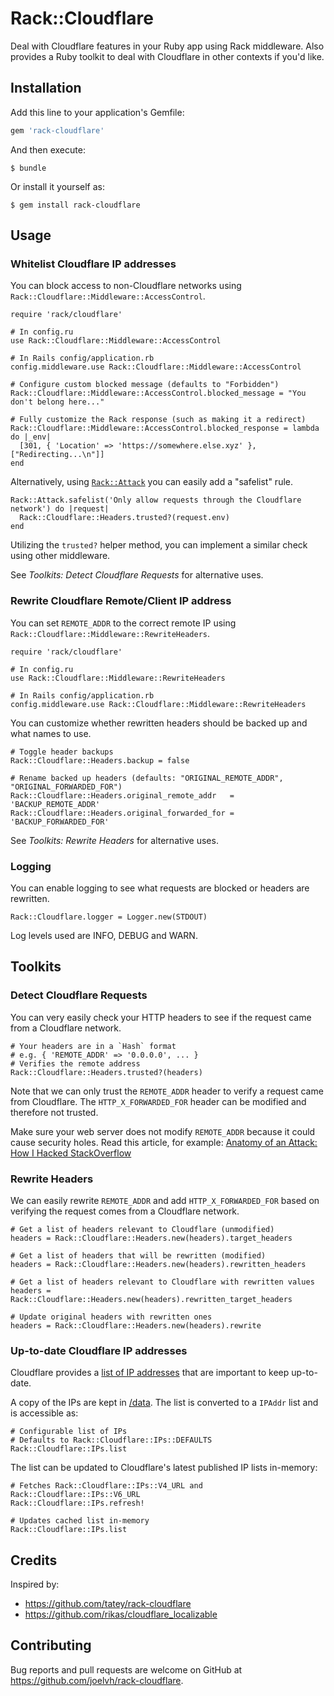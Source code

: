 # Rack::Cloudflare

Deal with Cloudflare features in your Ruby app using Rack middleware. Also provides a Ruby toolkit to deal with Cloudflare in other contexts if you'd like.

## Installation

Add this line to your application's Gemfile:

```ruby
gem 'rack-cloudflare'
```

And then execute:

    $ bundle

Or install it yourself as:

    $ gem install rack-cloudflare

## Usage

### Whitelist Cloudflare IP addresses

You can block access to non-Cloudflare networks using `Rack::Cloudflare::Middleware::AccessControl`.

    require 'rack/cloudflare'

    # In config.ru
    use Rack::Cloudflare::Middleware::AccessControl

    # In Rails config/application.rb
    config.middleware.use Rack::Cloudflare::Middleware::AccessControl

    # Configure custom blocked message (defaults to "Forbidden")
    Rack::Cloudflare::Middleware::AccessControl.blocked_message = "You don't belong here..."

    # Fully customize the Rack response (such as making it a redirect)
    Rack::Cloudflare::Middleware::AccessControl.blocked_response = lambda do |_env|
      [301, { 'Location' => 'https://somewhere.else.xyz' }, ["Redirecting...\n"]]
    end

Alternatively, using [`Rack::Attack`](https://github.com/kickstarter/rack-attack) you can easily add a "safelist" rule.

    Rack::Attack.safelist('Only allow requests through the Cloudflare network') do |request|
      Rack::Cloudflare::Headers.trusted?(request.env)
    end

Utilizing the `trusted?` helper method, you can implement a similar check using other middleware.

See _Toolkits: Detect Cloudflare Requests_ for alternative uses.

### Rewrite Cloudflare Remote/Client IP address

You can set `REMOTE_ADDR` to the correct remote IP using `Rack::Cloudflare::Middleware::RewriteHeaders`.

    require 'rack/cloudflare'

    # In config.ru
    use Rack::Cloudflare::Middleware::RewriteHeaders

    # In Rails config/application.rb
    config.middleware.use Rack::Cloudflare::Middleware::RewriteHeaders

You can customize whether rewritten headers should be backed up and what names to use.

    # Toggle header backups
    Rack::Cloudflare::Headers.backup = false

    # Rename backed up headers (defaults: "ORIGINAL_REMOTE_ADDR", "ORIGINAL_FORWARDED_FOR")
    Rack::Cloudflare::Headers.original_remote_addr   = 'BACKUP_REMOTE_ADDR'
    Rack::Cloudflare::Headers.original_forwarded_for = 'BACKUP_FORWARDED_FOR'

See _Toolkits: Rewrite Headers_ for alternative uses.

### Logging

You can enable logging to see what requests are blocked or headers are rewritten.

    Rack::Cloudflare.logger = Logger.new(STDOUT)

Log levels used are INFO, DEBUG and WARN.

## Toolkits

### Detect Cloudflare Requests

You can very easily check your HTTP headers to see if the request came from a Cloudflare network.

    # Your headers are in a `Hash` format
    # e.g. { 'REMOTE_ADDR' => '0.0.0.0', ... }
    # Verifies the remote address
    Rack::Cloudflare::Headers.trusted?(headers)

Note that we can only trust the `REMOTE_ADDR` header to verify a request came from Cloudflare.
The `HTTP_X_FORWARDED_FOR` header can be modified and therefore not trusted.

Make sure your web server does not modify `REMOTE_ADDR` because it could cause security holes.
Read this article, for example: [Anatomy of an Attack: How I Hacked StackOverflow](https://blog.ircmaxell.com/2012/11/anatomy-of-attack-how-i-hacked.html)

### Rewrite Headers

We can easily rewrite `REMOTE_ADDR` and add `HTTP_X_FORWARDED_FOR` based on verifying the request comes from a Cloudflare network.

    # Get a list of headers relevant to Cloudflare (unmodified)
    headers = Rack::Cloudflare::Headers.new(headers).target_headers

    # Get a list of headers that will be rewritten (modified)
    headers = Rack::Cloudflare::Headers.new(headers).rewritten_headers

    # Get a list of headers relevant to Cloudflare with rewritten values
    headers = Rack::Cloudflare::Headers.new(headers).rewritten_target_headers

    # Update original headers with rewritten ones
    headers = Rack::Cloudflare::Headers.new(headers).rewrite

### Up-to-date Cloudflare IP addresses

Cloudflare provides a [list of IP addresses](https://www.cloudflare.com/ips/) that are important to keep up-to-date.

A copy of the IPs are kept in [/data](./data/). The list is converted to a `IPAddr` list and is accessible as:

    # Configurable list of IPs
    # Defaults to Rack::Cloudflare::IPs::DEFAULTS
    Rack::Cloudflare::IPs.list

The list can be updated to Cloudflare's latest published IP lists in-memory:

    # Fetches Rack::Cloudflare::IPs::V4_URL and Rack::Cloudflare::IPs::V6_URL
    Rack::Cloudflare::IPs.refresh!

    # Updates cached list in-memory
    Rack::Cloudflare::IPs.list

## Credits

Inspired by:

* https://github.com/tatey/rack-cloudflare
* https://github.com/rikas/cloudflare_localizable

## Contributing

Bug reports and pull requests are welcome on GitHub at https://github.com/joelvh/rack-cloudflare.
